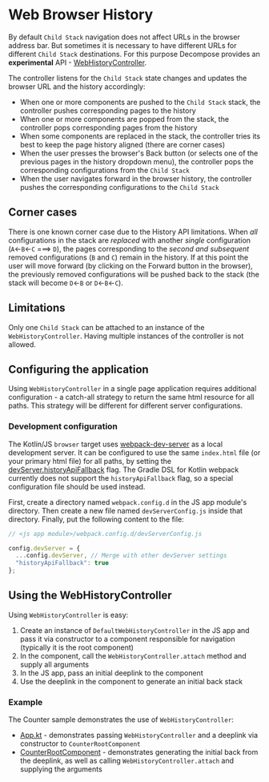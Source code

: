 # Web Browser History

By default `Child Stack` navigation does not affect URLs in the browser address bar. But sometimes it is necessary to have different URLs for
different `Child Stack` destinations. For this purpose Decompose provides an **experimental** API - [WebHistoryController](https://github.com/arkivanov/Decompose/blob/master/decompose/src/jsMain/kotlin/com/arkivanov/decompose/router/stack/webhistory/DefaultWebHistoryController.kt).

The controller listens for the `Child Stack` state changes and updates the browser URL and the history accordingly:

- When one or more components are pushed to the `Child Stack` stack, the controller pushes corresponding pages to the history
- When one or more components are popped from the stack, the controller pops corresponding pages from the history
- When some components are replaced in the stack, the controller tries its best to keep the page history aligned (there are corner cases)
- When the user presses the browser's Back button (or selects one of the previous pages in the history dropdown menu), the controller
pops the corresponding configurations from the `Child Stack`
- When the user navigates forward in the browser history, the controller pushes the corresponding configurations to the `Child Stack`

## Corner cases

There is one known corner case due to the History API limitations. When *all* configurations in the stack are *replaced* with another
*single* configuration (`A`<-`B`<-`C` ===> `D`), the pages corresponding to the *second and subsequent* removed configurations (`B` and `C`)
remain in the history. If at this point the user will move forward (by clicking on the Forward button in the browser), the previously
removed configurations will be pushed back to the stack (the stack will become `D`<-`B` or `D`<-`B`<-`C`).

## Limitations

Only one `Child Stack` can be attached to an instance of the `WebHistoryController`. Having multiple instances of the controller is not allowed.

## Configuring the application

Using `WebHistoryController` in a single page application requires additional configuration - a catch-all strategy to return the same html
resource for all paths. This strategy will be different for different server configurations.

### Development configuration

The Kotlin/JS `browser` target uses [webpack-dev-server](https://github.com/webpack/webpack-dev-server) as a local development server.
It can be configured to use the same `index.html` file (or your primary html file) for all paths, by setting the
[devServer.historyApiFallback](https://webpack.js.org/configuration/dev-server/#devserverhistoryapifallback) flag. The Gradle DSL for Kotlin
webpack currently does not support the `historyApiFallback` flag, so a special configuration file should be used instead.

First, create a directory named `webpack.config.d` in the JS app module's directory. Then create a new file named `devServerConfig.js`
inside that directory. Finally, put the following content to the file:

```javascript
// <js app module>/webpack.config.d/devServerConfig.js

config.devServer = {
  ...config.devServer, // Merge with other devServer settings
  "historyApiFallback": true
};
```

## Using the WebHistoryController

Using `WebHistoryController` is easy:

1. Create an instance of `DefaultWebHistoryController` in the JS app and pass it via constructor to a component responsible for
navigation (typically it is the root component)
2. In the component, call the `WebHistoryController.attach` method and supply all arguments
3. In the JS app, pass an initial deeplink to the component
4. Use the deeplink in the component to generate an initial back stack

### Example

The Counter sample demonstrates the use of `WebHistoryController`:

- [App.kt](https://github.com/arkivanov/Decompose/blob/master/sample/counter/app-js/src/main/kotlin/com/arkivanov/sample/counter/app/App.kt) -
demonstrates passing `WebHistoryController` and a deeplink via constructor to `CounterRootComponent`
- [CounterRootComponent](https://github.com/arkivanov/Decompose/blob/master/sample/counter/shared/src/commonMain/kotlin/com/arkivanov/sample/counter/shared/root/CounterRootComponent.kt) -
demonstrates generating the initial back from the deeplink, as well as calling `WebHistoryController.attach` and supplying the arguments
